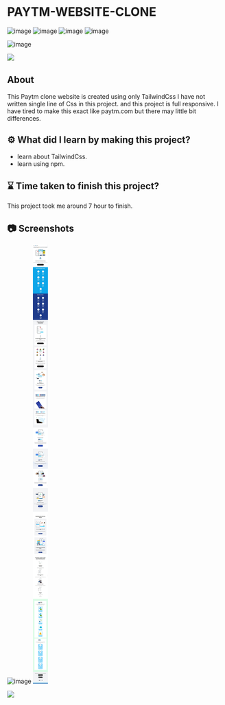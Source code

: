 # PAYTM-WEBSITE-CLONE

![image](https://img.shields.io/badge/iNeuron-Full--Stack%20JavaScript%20Web%20Development%20Course-blue)
![image](https://img.shields.io/badge/Hitesh%20Choudhry-LOC-brightgreen)
![image](https://img.shields.io/badge/HTML-CSS-orange)
![image](https://img.shields.io/badge/Project-PAYTM-blue)

![image](https://img.shields.io/badge/BHASKAR-SAHU-blue)

[<img src= "https://img.shields.io/badge/projcet live link-10b?style=for-the-badge&logo=&logoColor=white" />](https://fsjs-ineuron-paytm-website-clone.netlify.app/)

## About

This Paytm clone website is created using only TailwindCss I have not written single line of Css in this project. and this project is full responsive. I have tired to make this exact like paytm.com but there may little bit differences.

## ⚙️ What did I learn by making this project?

-   learn about TailwindCss.
-   learn using npm.

## ⌛ Time taken to finish this project?

This project took me around 7 hour to finish.

## 📷 Screenshots

![image](./screenshot/screenshot.png)
![image](./screenshot/screenshot-1.png)

[<img src= "https://img.shields.io/badge/PROJCET LINK-1DA55F?style=for-the-badge&logo=&logoColor=white" />](https://fsjs-ineuron-paytm-website-clone.netlify.app/)
